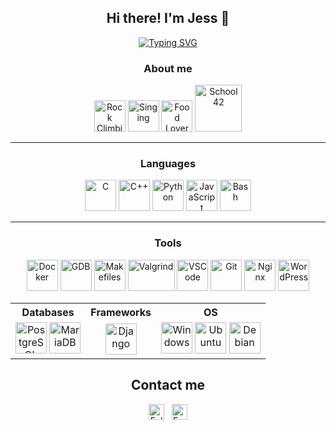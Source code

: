 <h2 align="center">
Hi there! I'm Jess 👋
</h2>

<!-- Automatically appear text -->
<p align="center">
<a href="https://git.io/typing-svg"><img src="https://readme-typing-svg.demolab.com?font=Fira+Code&pause=1000&color=57E143&center=true&vCenter=true&width=435&lines=Welcome+to+my+Github+Profile" alt="Typing SVG" /></a>
</p>

<!-- About me -->
<h3 align="center">
About me
</h3>

<p align="center">
    <img src="https://cdn-icons-png.flaticon.com/128/3163/3163658.png" alt="Rock Climbing" width="50" height="50">
    <img src="https://cdn-icons-png.flaticon.com/128/2159/2159722.png" alt="Singing" width="50" height="50">
    <img src="https://cdn-icons-png.flaticon.com/128/1623/1623786.png" alt="Food Lover" width="50" height="50">
    <img src="http://www.info-jeunesse16.com/images/ImagesUpload/actus/3719-2320.jpg" alt="School 42" width="75" height"75">
</p>

---

<!-- Languages -->
<h3 align="center">
Languages
</h3>

<p align="center">
  <img src="https://cdn.jsdelivr.net/gh/devicons/devicon/icons/c/c-original.svg" width="50" height="50" title="C">
  <img src="https://cdn.jsdelivr.net/gh/devicons/devicon/icons/cplusplus/cplusplus-original.svg" width="50" height="50" title="C++">
  <img src="https://cdn.jsdelivr.net/gh/devicons/devicon/icons/python/python-original.svg" alt="Python" width="50" height="50" title="Python">
  <img src="https://cdn.jsdelivr.net/gh/devicons/devicon/icons/javascript/javascript-original.svg" alt="JavaScript" width="50" height="50" title="JavaScript">
  <img src="https://cdn.jsdelivr.net/gh/devicons/devicon/icons/bash/bash-original.svg" alt="Bash" width="50" height="50" title="Bash">
</p>

---

<!-- Tools -->
<h3 align="center">
Tools
</h3>

<p align="center">
  <img src="https://cdn-icons-png.flaticon.com/128/919/919853.png" alt="Docker" width="50" height="50" title="Docker">
  <img src="https://cdn-icons-png.flaticon.com/128/14421/14421965.png" alt="GDB" width="50" height="50" title="GDB">
  <img src="https://fileproinfo.com/images/makefile_file_extension.png" alt="Makefiles" width="50" height="50" title="Makefiles">
  <img src="https://camo.githubusercontent.com/74ba94eb67ff330dc1a5bcf17aba0dfce1dcb577c91649ccfcaca6bbd90854bf/687474703a2f2f76616c6772696e642e6f72672f696d616765732f76616c6772696e642d3130302e706e67" alt="Valgrind" width="75" height="50" title="Valgrind">
  <img src="https://upload.wikimedia.org/wikipedia/commons/thumb/9/9a/Visual_Studio_Code_1.35_icon.svg/2048px-Visual_Studio_Code_1.35_icon.svg.png" alt="VSCode" width="50" height="50" title="VSCode">
  <img src="https://cdn-icons-png.flaticon.com/128/4494/4494748.png" alt="Git" width="50" height="50" title="Git">
  <img src="https://cdn-icons-png.flaticon.com/128/919/919856.png" alt="Nginx" width="50" height="50" title="Nginx">
  <img src="https://cdn-icons-png.flaticon.com/128/174/174881.png" alt="WordPress" width="50" height="50" title="WordPress">
</p>

<!-- Databases, Frameworks, OS table -->
<div align="center">
<table>
  <tr>
    <th>Databases</th>
    <th>Frameworks</th>
    <th>OS</th>
  </tr>
  <tr>
    <td align="center">
      <img src="https://cdn.jsdelivr.net/gh/devicons/devicon/icons/postgresql/postgresql-original.svg" alt="PostgreSQL" width="50" height="50" title="PostgreSQL">
      <img src="https://cdn.jsdelivr.net/gh/devicons/devicon/icons/mariadb/mariadb-original.svg" alt="MariaDB" width="50" height="50" title="MariaDB">
    </td>
    <td align="center">
      <img src="https://cdn-icons-png.flaticon.com/128/9307/9307630.png" alt="Django" width="50" height="50" title="Django">
    </td>
    <td align="center">
      <img src="https://cdn-icons-png.flaticon.com/128/518/518713.png" alt="Windows" width="50" height="50" title="Windows">
      <img src="https://cdn-icons-png.flaticon.com/128/888/888879.png" alt="Ubuntu" width="50" height="50" title="Ubuntu">
      <img src="https://cdn-icons-png.flaticon.com/128/246/246118.png" alt="Debian" width="50" height="50" title="Debian">
    </td>
  </tr>
</table>
</div>


<div align="center">

## Contact me
[<img src="https://img.shields.io/badge/LinkedIn-0077B5?style=for-the-badge&logo=linkedin&logoColor=white" height="25em" align="center" alt="Follow Jessica Rouillon on LinkedIn" title="Follow Jessica Rouillon on LinkedIn"/>](https://www.linkedin.com/in/jessicarouillon)&nbsp;&nbsp;
[<img src="https://img.shields.io/badge/Gmail-D14836?style=for-the-badge&logo=gmail&logoColor=white" height="25em" align="center" alt="Email Jessica Rouillon" title="Email Jessica Rouillon"/>](mailto:jessica.rouillon.tech@gmail.com)


<!--
**JessicaRouillon/JessicaRouillon** is a ✨ _special_ ✨ repository because its `README.md` (this file) appears on your GitHub profile.

Here are some ideas to get you started:

- 🔭 I’m currently working on ...
- 🌱 I’m currently learning ...
- 👯 I’m looking to collaborate on ...
- 🤔 I’m looking for help with ...
- 💬 Ask me about ...
- 📫 How to reach me: ...
- 😄 Pronouns: ...
- ⚡ Fun fact: ...
-->
